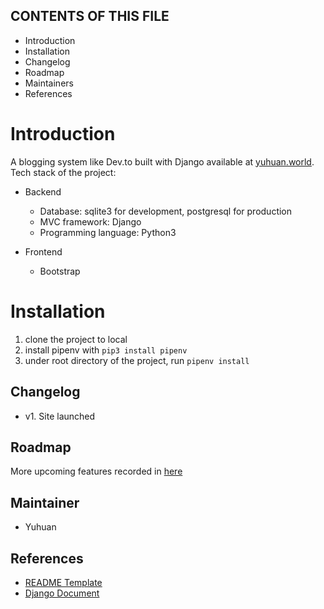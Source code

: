 CONTENTS OF THIS FILE
---------------------

 * Introduction
 * Installation
 * Changelog
 * Roadmap
 * Maintainers
 * References


# Introduction
A blogging system like Dev.to built with Django available at [yuhuan.world](http://www.yuhuan.world/blog/). 
Tech stack of the project:
- Backend
	- Database: sqlite3 for development, postgresql for production
	- MVC framework: Django
	- Programming language: Python3

- Frontend
	- Bootstrap

# Installation
1. clone the project to local
2. install pipenv with `pip3 install pipenv`
3. under root directory of the project, run `pipenv install`


## Changelog
- v1. Site launched


## Roadmap
More upcoming features recorded in [here](roadmap.md)


## Maintainer
- Yuhuan

## References
- [README Template](https://www.drupal.org/docs/develop/documenting-your-project/readme-template)
- [Django Document](https://www.djangoproject.com/)